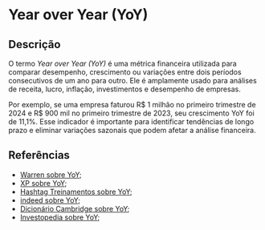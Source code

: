 # Year over Year (YoY)


## Descrição

O termo *Year over Year (YoY)* é uma métrica financeira utilizada para comparar desempenho, crescimento ou variações entre dois períodos consecutivos de um ano para outro. Ele é amplamente usado para análises de receita, lucro, inflação, investimentos e desempenho de empresas.

Por exemplo, se uma empresa faturou R$ 1 milhão no primeiro trimestre de 2024 e R$ 900 mil no primeiro trimestre de 2023, seu crescimento YoY foi de 11,1%. Esse indicador é importante para identificar tendências de longo prazo e eliminar variações sazonais que podem afetar a análise financeira.

## Referências

- [Warren sobre YoY](https://warren.com.br/magazine/o-que-e-year-over-year/);
- [XP sobre YoY](https://blog.xpeducacao.com.br/year-over-year/);
- [Hashtag Treinamentos sobre YoY](https://www.hashtagtreinamentos.com/analise-yoy-no-power-bi);
- [indeed sobre YoY](https://www.indeed.com/career-advice/career-development/year-over-year);
- [Dicionário Cambridge sobre YoY](https://dictionary.cambridge.org/dictionary/english/year-over-year);
- [Investopedia sobre YoY](https://www.investopedia.com/terms/y/year-over-year.asp);